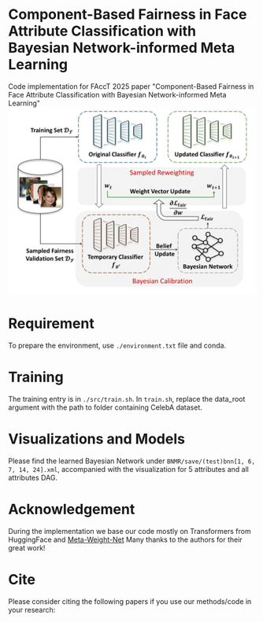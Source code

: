 # Component-Based Fairness in Face Attribute Classification with Bayesian Network-informed Meta Learning 
Code implementation for FAccT 2025 paper "Component-Based Fairness in Face Attribute Classification with Bayesian Network-informed Meta Learning"
![Overall pipeline of BNMR](./save/pipeline.png)


# Requirement
To prepare the environment, use `./environment.txt` file and conda.

# Training
The training entry is in `./src/train.sh`. In `train.sh`, replace the data_root argument with the path to folder containing CelebA dataset. 

# Visualizations and Models 
Please find the learned Bayesian Network under `BNMR/save/(test)bnn[1, 6, 7, 14, 24].xml`, accompanied with the visualization for 5 attributes and all attributes DAG.

# Acknowledgement

During the implementation we base our code mostly on Transformers from HuggingFace and [Meta-Weight-Net](https://github.com/xjtushujun/meta-weight-net.git) Many thanks to the authors for their great work!


# Cite
Please consider citing the following papers if you use our methods/code in your research:

